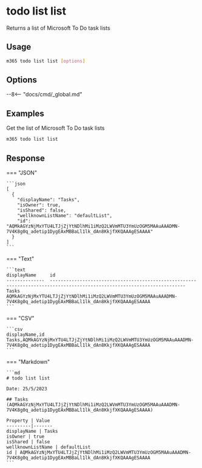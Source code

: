 # todo list list

Returns a list of Microsoft To Do task lists

## Usage

```sh
m365 todo list list [options]
```

## Options

--8<-- "docs/cmd/_global.md"

## Examples

Get the list of Microsoft To Do task lists

```sh
m365 todo list list
```

## Response

=== "JSON"

    ```json
    [
      {
        "displayName": "Tasks",
        "isOwner": true,
        "isShared": false,
        "wellknownListName": "defaultList",
        "id": "AQMkAGYzNjMxYTU4LTJjZjYtNDlhMi1iMzQ2LWVmMTU3YmUzOGM5MAAuAAADMN-7V4K8g0q_adetip1DygEAxMBBaLl1lk_dAn8KkjfXKQAAAgESAAAA"
      }
    ]
    ```

=== "Text"

    ```text
    displayName     id                                                                                                      
    --------------  ------------------------------------------------------------------------------------------------------------------------
    Tasks           AQMkAGYzNjMxYTU4LTJjZjYtNDlhMi1iMzQ2LWVmMTU3YmUzOGM5MAAuAAADMN-7V4K8g0q_adetip1DygEAxMBBaLl1lk_dAn8KkjfXKQAAAgESAAAA
    ```

=== "CSV"

    ```csv
    displayName,id
    Tasks,AQMkAGYzNjMxYTU4LTJjZjYtNDlhMi1iMzQ2LWVmMTU3YmUzOGM5MAAuAAADMN-7V4K8g0q_adetip1DygEAxMBBaLl1lk_dAn8KkjfXKQAAAgESAAAA
    ```

=== "Markdown"

    ```md
    # todo list list

    Date: 25/5/2023

    ## Tasks (AQMkAGYzNjMxYTU4LTJjZjYtNDlhMi1iMzQ2LWVmMTU3YmUzOGM5MAAuAAADMN-7V4K8g0q_adetip1DygEAxMBBaLl1lk_dAn8KkjfXKQAAAgESAAAA)
    
    Property | Value
    ---------|-------
    displayName | Tasks
    isOwner | true
    isShared | false
    wellknownListName | defaultList
    id | AQMkAGYzNjMxYTU4LTJjZjYtNDlhMi1iMzQ2LWVmMTU3YmUzOGM5MAAuAAADMN-7V4K8g0q_adetip1DygEAxMBBaLl1lk_dAn8KkjfXKQAAAgESAAAA
    ```

